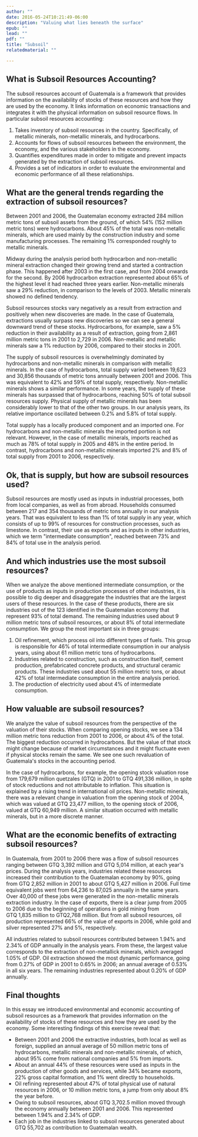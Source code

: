 ```yaml
---
author: ""
date: 2016-05-24T10:21:49-06:00
description: "Valuing what lies beneath the surface"
epub: ""
lead: ""
pdf: ""
title: "Subsoil"
relatedmaterial: ""

---
```


## What is Subsoil Resources Accounting?

The subsoil resources account of Guatemala is a framework that provides information on the availability of stocks of these resources and how they are used by the economy. It links information on economic transactions and integrates it with the physical information on subsoil resource flows. In particular subsoil resources accounting:

1. Takes inventory of subsoil resources in the country. Specifically, of metallic minerals, non-metallic minerals, and hydrocarbons.
2. Accounts for flows of subsoil resources between the environment, the economy, and the various stakeholders in the economy.
3. Quantifies expenditures made in order to mitigate and prevent impacts generated by the extraction of subsoil resources.
4. Provides a set of indicators in order to evaluate the environmental and economic performance of all these relationships.

## What are the general trends regarding the extraction of subsoil resources?

Between 2001 and 2006, the Guatemalan economy extracted 284 million metric tons of subsoil assets from the ground, of which 54% (152 million metric tons) were hydrocarbons. About 45% of the total was non-metallic minerals, which are used mainly by the construction industry and some manufacturing processes. The remaining 1% corresponded roughly to metallic minerals.

Midway during the analysis period both hydrocarbon and non-metallic mineral extraction changed their growing trend and started a contraction phase. This happened after 2003 in the first case, and from 2004 onwards for the second. By 2006 hydrocarbon extraction represented about 65% of the highest level it had reached three years earlier. Non-metallic minerals saw a 29% reduction, in comparison to the levels of 2003. Metallic minerals showed no defined tendency.

<!-- Figure 1. Subsoil resource extraction by type of asset (metric tons)-->

Subsoil resources stocks vary negatively as a result from extraction and positively when new discoveries are made. In the case of Guatemala, extractions usually surpass new discoveries so we can see a general downward trend of these stocks. Hydrocarbons, for example, saw a 5% reduction in their availability as a result of extraction, going from 2,861 million metric tons in 2001 to 2,729 in 2006. Non-metallic and metallic minerals saw a 1% reduction by 2006, compared to their stocks in 2001.

<!-- Figure 2. Yearly opening stocks of subsoil resources (percentages 2001= 100%)-->

The supply of subsoil resources is overwhelmingly dominated by hydrocarbons and non-metallic minerals in comparison with metallic minerals. In the case of hydrocarbons, total supply varied between 19,623 and 30,856 thousands of metric tons annually between 2001 and 2006. This was equivalent to 42% and 59% of total supply, respectively. Non-metallic minerals shows a similar performance. In some years, the supply of these minerals has surpassed that of hydrocarbons, reaching 50% of total subsoil resources supply. Physical supply of metallic minerals has been considerably lower to that of the other two groups. In our analysis years, its relative importance oscillated between 0.2% and 5.8% of total supply.

<!-- Figure 3. Supply of subsoil resources (thousands of metric tons)-->

Total supply has a locally produced component and an imported one. For hydrocarbons and non-metallic minerals the imported portion is not relevant. However, in the case of metallic minerals, imports reached as much as 78% of total supply in 2005 and 48% in the entire period. In contrast, hydrocarbons and non-metallic minerals imported 2% and 8% of total supply from 2001 to 2006, respectively.

<!-- Figure 4. Output vs import of metallic minerals, 2001-2006 (thousands of metric tons)-->

## Ok, that is supply, but how are subsoil resources used?

Subsoil resources are mostly used as inputs in industrial processes, both from local companies, as well as from abroad. Households consumed between 217 and 354 thousands of metric tons annually in our analysis years. That was equivalent to less than 1% of total supply in any year, which consists of up to 99% of resources for construction processes, such as limestone. In contrast, their use as exports and as inputs in other industries, which we term "intermediate consumption", reached between 73% and 84% of total use in the analysis period.

<!-- Figure 5. Subsoil resource use between 2001 and 2006 (thousands of metric tons)-->
 
## And which industries use the most subsoil resources?

When we analyze the above mentioned intermediate consumption, or the use of products as inputs in production processes of other industries, it is possible to dig deeper and disaggregate the industries that are the largest users of these resources. In the case of these products, there are six industries out of the 123 identified in the Guatemalan economy that represent 93% of total demand. The remaining industries used about 9 million metric tons of subsoil resources, or about 8% of total intermediate consumption. We group the most important six in three groups:

1. Oil refinement, which process oil into different types of fuels. This group is responsible for 46% of total intermediate consumption in our analysis years, using about 61 million metric tons of hydrocarbons. 
2. Industries related to construction, such as construction itself, cement production, prefabricated concrete products, and structural ceramic products. These industries used about 55 million metric tons, or about 42% of total intermediate consumption in the entire analysis period. 
3. The production of electricity used about 4% of intermediate consumption.

## How valuable are subsoil resources?

We analyze the value of subsoil resources from the perspective of the valuation of their stocks. When comparing opening stocks, we see a 134 million metric tons reduction from 2001 to 2006, or about 4% of the total. The biggest reduction occurred in hydrocarbons. But the value of that stock might change because of market circumstances and it might fluctuate even if physical stocks remain the same. We see one such revaluation of Guatemala's stocks in the accounting period.

In the case of hydrocarbons, for example, the opening stock valuation rose from 179,679 million quetzales (GTQ) in 2001 to GTQ&nbsp;491,336&nbsp;million, in spite of stock reductions and not attributable to inflation. This situation is explained by a rising trend in international oil prices. Non-metallic minerals, there was a relevant change in valuation from the opening stock of 2004, which was valued at GTQ&nbsp;23,477&nbsp;million, to the opening stock of 2006, valued at GTQ&nbsp;60,949&nbsp;million. A similar situation occurred with metallic minerals, but in a more discrete manner.

<!-- Figure 6. Opening stock valuation (million metric tons and million GTQ)-->

## What are the economic benefits of extracting subsoil resources?

In Guatemala, from 2001 to 2006 there was a flow of subsoil resources ranging between GTQ&nbsp;3,392 million and GTQ&nbsp;5,014&nbsp;million, at each year's prices. During the analysis years, industries related these resources increased their contribution to the Guatemalan economy by 90%, going from GTQ&nbsp;2,852&nbsp;million in 2001 to about GTQ&nbsp;5,427&nbsp;million in 2006. Full time equivalent jobs went from 64,236 to 87,025 annually in the same years. Over 40,000 of these jobs were generated in the non-metallic minerals extraction industry. In the case of exports, there is a clear jump from 2005 to 2006 due to the beginning of operations in gold mining from GTQ&nbsp;1,835&nbsp;million to GTQ2,768&nbsp;million. But from all subsoil resources, oil production represented 66% of the value of exports in 2006, while gold and silver represented 27% and 5%, respectively.

All industries related to subsoil resources contributed between 1.94% and 2.34% of GDP annually in the analysis years. From these, the largest value corresponds to the extraction of non-metallick minerals, which averaged 1.05% of GDP. Oil extraction showed the most dynamic performance, going from 0.27% of GDP in 2001 to 0.65% in 2006; an annual average of 0.53% in all six years. The remaining industries represented about 0.20% of GDP annually. 

<!-- Figure 7. Industries related to subsoil resources and their contribution to wealth (percentage of GDP)-->

## Final thoughts

In this essay we introduced environmental and economic accounting of subsoil resources as a framework that provides information on the availability of stocks of these resources and how they are used by the economy. Some interesting findings of this exercise reveal that:

* Between 2001 and 2006 the extractive industries, both local as well as foreign, supplied an annual average of 50 million metric tons of hydrocarbons, metallic minerals and non-metallic minerals, of which, about 95% come from national companies and 5% from imports.
* About an annual 44% of these resources were used as inputs in the production of other goods and services, while 34% became exports, 22% gross capital formation, and 1% went directly to households.
* Oil refining represented about 47% of total physical use of natural resources in 2006, or 10 million metric tons, a jump from only about 8% the year before.
* Owing to subsoil resources, about GTQ&nbsp;3,702.5&nbsp;million moved through the economy annually between 2001 and 2006. This represented between 1.94% and 2.34% of GDP.
* Each job in the industries linked to subsoil resources generated about GTQ&nbsp;55,702 as contribution to Guatemalan wealth.


